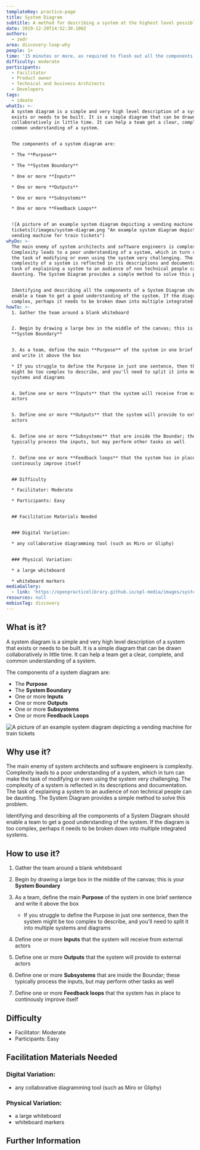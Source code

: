 ```yaml
---
templateKey: practice-page
title: System Diagram
subtitle: A method for describing a system at the highest level possible
date: 2019-12-20T14:52:30.100Z
authors:
  - zedr
area: discovery-loop-why
people: 1+
time: '15 minutes or more, as required to flesh out all the components of the diagram'
difficulty: moderate
participants:
  - Facilitator
  - Product owner
  - Technical and business Architects
  - Developers
tags:
  - ideate
whatIs: >-
  A system diagram is a simple and very high level description of a system that
  exists or needs to be built. It is a simple diagram that can be drawn
  collaboratively in little time. It can help a team get a clear, complete, and
  common understanding of a system.


  The components of a system diagram are:

  * The **Purpose**

  * The **System Boundary**

  * One or more **Inputs**

  * One or more **Outputs**

  * One or more **Subsystems**

  * One or more **Feedback Loops**


  ![A picture of an example system diagram depicting a vending machine for train
  tickets](/images/system-diagram.png "An example system diagram depicting a
  vending machine for train tickets")
whyDo: >-
  The main enemy of system architects and software engineers is complexity.
  Complexity leads to a poor understanding of a system, which in turn can make
  the task of modifying or even using the system very challenging. The
  complexity of a system is reflected in its descriptions and documentation. The
  task of explaining a system to an audience of non technical people can be
  daunting. The System Diagram provides a simple method to solve this problem.


  Identifying and describing all the components of a System Diagram should
  enable a team to get a good understanding of the system. If the diagram is too
  complex, perhaps it needs to be broken down into multiple integrated systems.
howTo: >-
  1. Gather the team around a blank whiteboard


  2. Begin by drawing a large box in the middle of the canvas; this is your
  **System Boundary**


  3. As a team, define the main **Purpose** of the system in one brief sentence
  and write it above the box

  * If you struggle to define the Purpose in just one sentence, then the system
  might be too complex to describe, and you'll need to split it into multiple
  systems and diagrams


  4. Define one or more **Inputs** that the system will receive from external
  actors


  5. Define one or more **Outputs** that the system will provide to external
  actors


  6. Define one or more **Subsystems** that are inside the Boundar; these
  typically process the inputs, but may perform other tasks as well


  7. Define one or more **Feedback loops** that the system has in place to
  continously improve itself


  ## Difficulty

  * Facilitator: Moderate

  * Participants: Easy


  ## Facilitation Materials Needed


  ### Digital Variation:

  * any collaborative diagramming tool (such as Miro or Gliphy)


  ### Physical Variation:

  * a large whiteboard

  * whiteboard markers
mediaGallery:
  - link: 'https://openpracticelibrary.github.io/opl-media/images/system-diagram.png'
resources: null
mobiusTag: discovery
---
```

## What is it?

A system diagram is a simple and very high level description of a system that exists or needs to be built. It is a simple diagram that can be drawn collaboratively in little time. It can help a team get a clear, complete, and common understanding of a system.

The components of a system diagram are:

* The **Purpose**
* The **System Boundary**
* One or more **Inputs**
* One or more **Outputs**
* One or more **Subsystems**
* One or more **Feedback Loops**

![A picture of an example system diagram depicting a vending machine for train tickets](/images/system-diagram.png "An example system diagram depicting a vending machine for train tickets")

## Why use it?

The main enemy of system architects and software engineers is complexity. Complexity leads to a poor understanding of a system, which in turn can make the task of modifying or even using the system very challenging. The complexity of a system is reflected in its descriptions and documentation. The task of explaining a system to an audience of non technical people can be daunting. The System Diagram provides a simple method to solve this problem.

Identifying and describing all the components of a System Diagram should enable a team to get a good understanding of the system. If the diagram is too complex, perhaps it needs to be broken down into multiple integrated systems.

## How to use it?

1. Gather the team around a blank whiteboard
2. Begin by drawing a large box in the middle of the canvas; this is your **System Boundary**
3. As a team, define the main **Purpose** of the system in one brief sentence and write it above the box

   * If you struggle to define the Purpose in just one sentence, then the system might be too complex to describe, and you'll need to split it into multiple systems and diagrams
4. Define one or more **Inputs** that the system will receive from external actors
5. Define one or more **Outputs** that the system will provide to external actors
6. Define one or more **Subsystems** that are inside the Boundar; these typically process the inputs, but may perform other tasks as well
7. Define one or more **Feedback loops** that the system has in place to continously improve itself

## Difficulty

* Facilitator: Moderate
* Participants: Easy

## Facilitation Materials Needed

### Digital Variation:

* any collaborative diagramming tool (such as Miro or Gliphy)

### Physical Variation:

* a large whiteboard
* whiteboard markers

## Further Information
